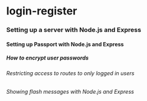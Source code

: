 # login-register
### Setting up a server with Node.js and Express
#### Setting up Passport with Node.js and Express
##### How to encrypt user passwords
###### Restricting access to routes to only logged in users
###### Showing flash messages with Node.js and Express
